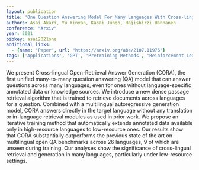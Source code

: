 ```yaml
---
layout: publication
title: 'One Question Answering Model For Many Languages With Cross-lingual Dense Passage Retrieval'
authors: Asai Akari, Yu Xinyan, Kasai Jungo, Hajishirzi Hannaneh
conference: "Arxiv"
year: 2021
bibkey: asai2021one
additional_links:
  - {name: "Paper", url: "https://arxiv.org/abs/2107.11976"}
tags: ['Applications', 'GPT', 'Pretraining Methods', 'Reinforcement Learning', 'Training Techniques']
---
```

We present Cross-lingual Open-Retrieval Answer Generation (CORA), the first unified many-to-many question answering (QA) model that can answer questions across many languages, even for ones without language-specific annotated data or knowledge sources. We introduce a new dense passage retrieval algorithm that is trained to retrieve documents across languages for a question. Combined with a multilingual autoregressive generation model, CORA answers directly in the target language without any translation or in-language retrieval modules as used in prior work. We propose an iterative training method that automatically extends annotated data available only in high-resource languages to low-resource ones. Our results show that CORA substantially outperforms the previous state of the art on multilingual open QA benchmarks across 26 languages, 9 of which are unseen during training. Our analyses show the significance of cross-lingual retrieval and generation in many languages, particularly under low-resource settings.

